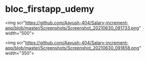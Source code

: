 # bloc_firstapp_udemy


<img scr"https://github.com/Aayush-404/Salary-increment-app/blob/master/Screenshots/Screenshot_20210630_091733.png" width="500">

<img scr"https://github.com/Aayush-404/Salary-increment-app/blob/master/Screenshots/Screenshot_20210630_091858.png" width="350">
